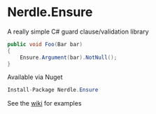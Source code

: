 # Nerdle.Ensure
A really simple C# guard clause/validation library

```csharp
public void Foo(Bar bar)
{
    Ensure.Argument(bar).NotNull();
}
```

Available via Nuget
```csharp
Install-Package Nerdle.Ensure
```

See the [wiki](https://github.com/edpollitt/Nerdle.Ensure/wiki) for examples


